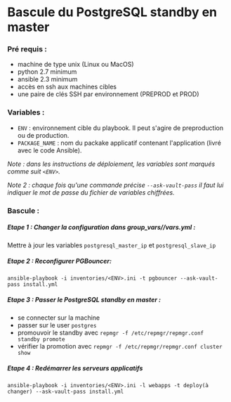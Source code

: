 # Bascule du PostgreSQL standby en master

### Pré requis :
  - machine de type unix (Linux ou MacOS)
  - python 2.7 minimum
  - ansible 2.3 minimum
  - accès en ssh aux machines cibles
  - une paire de clés SSH par environnement (PREPROD et PROD)

### Variables :
  - `ENV` : environnement cible du playbook. Il peut s'agire de preproduction ou de production.
  - `PACKAGE_NAME` : nom du packake applicatif contenant l'application (livré avec le code Ansible).

_Note : dans les instructions de déploiement, les variables sont marqués comme suit `<ENV>`._

_Note 2 : chaque fois qu'une commande précise `--ask-vault-pass` il faut lui indiquer le mot de passe du fichier de variables chiffrées._

### Bascule :

##### Etape 1 : Changer la configuration dans group_vars/<ENV>/vars.yml :
Mettre à jour les variables `postgresql_master_ip` et `postgresql_slave_ip`

##### Etape 2 : Reconfigurer PGBouncer:
`ansible-playbook -i inventories/<ENV>.ini -t pgbouncer --ask-vault-pass install.yml `

##### Etape 3 : Passer le PostgreSQL standby en master :
  - se connecter sur la machine
  - passer sur le user `postgres`
  - promouvoir le standby avec `repmgr -f /etc/repmgr/repmgr.conf standby promote`
  - vérifier la promotion avec `repmgr -f /etc/repmgr/repmgr.conf cluster show`

##### Etape 4 : Redémarrer les serveurs applicatifs
`ansible-playbook -i inventories/<ENV>.ini -l webapps -t deploy(à changer) --ask-vault-pass install.yml`
